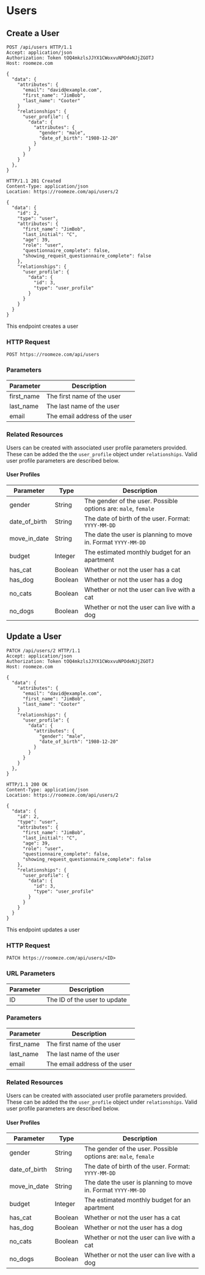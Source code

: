 # Users

## Create a User

```http
POST /api/users HTTP/1.1
Accept: application/json
Authorization: Token tOQ4mkzlsJJYX1CWoxvuNPOdeNJjZGOTJ
Host: roomeze.com

{
  "data": {
    "attributes": {
      "email": "david@example.com",
      "first_name": "JimBob",
      "last_name": "Cooter"
    }
    "relationships": {
      "user_profile": {
        "data": {
          "attributes": {
            "gender": "male",
            "date_of_birth": "1980-12-20"
          }
        }
      }
    }
  },
}
```
```http
HTTP/1.1 201 Created
Content-Type: application/json
Location: https://roomeze.com/api/users/2

{
  "data": {
    "id": 2,
    "type": "user",
    "attributes": {
      "first_name": "JimBob",
      "last_initial": "C",
      "age": 39,
      "role": "user",
      "questionnaire_complete": false,
      "showing_request_questionnaire_complete": false
    },
    "relationships": {
      "user_profile": {
        "data": {
          "id": 3,
          "type": "user_profile"
        }
      }
    }
  }
}
```

This endpoint creates a user

### HTTP Request

`POST https://roomeze.com/api/users`

### Parameters

Parameter  | Description
---------- | -----------
first_name | The first name of the user
last_name  | The last name of the user
email      | The email address of the user

### Related Resources

Users can be created with associated user profile parameters provided. These can be added the the `user_profile` object under `relationships`. Valid user profile parameters are described below.

#### User Profiles

Parameter     | Type    | Description
------------- | ------- | -----------
gender        | String  | The gender of the user. Possible options are: `male`, `female`
date_of_birth | String  | The date of birth of the user. Format: `YYYY-MM-DD`
move_in_date  | String  | The date the user is planning to move in. Format `YYYY-MM-DD`
budget        | Integer | The estimated monthly budget for an apartment
has_cat       | Boolean | Whether or not the user has a cat
has_dog       | Boolean | Whether or not the user has a dog
no_cats       | Boolean | Whether or not the user can live with a cat
no_dogs       | Boolean | Whether or not the user can live with a dog

## Update a User

```http
PATCH /api/users/2 HTTP/1.1
Accept: application/json
Authorization: Token tOQ4mkzlsJJYX1CWoxvuNPOdeNJjZGOTJ
Host: roomeze.com

{
  "data": {
    "attributes": {
      "email": "david@example.com",
      "first_name": "JimBob",
      "last_name": "Cooter"
    }
    "relationships": {
      "user_profile": {
        "data": {
          "attributes": {
            "gender": "male",
            "date_of_birth": "1980-12-20"
          }
        }
      }
    }
  },
}
```
```http
HTTP/1.1 200 OK
Content-Type: application/json
Location: https://roomeze.com/api/users/2

{
  "data": {
    "id": 2,
    "type": "user",
    "attributes": {
      "first_name": "JimBob",
      "last_initial": "C",
      "age": 39,
      "role": "user",
      "questionnaire_complete": false,
      "showing_request_questionnaire_complete": false
    },
    "relationships": {
      "user_profile": {
        "data": {
          "id": 3,
          "type": "user_profile"
        }
      }
    }
  }
}
```

This endpoint updates a user

### HTTP Request

`PATCH https://roomeze.com/api/users/<ID>`

### URL Parameters

Parameter | Description
--------- | -----------
ID        | The ID of the user to update

### Parameters

Parameter  | Description
---------- | -----------
first_name | The first name of the user
last_name  | The last name of the user
email      | The email address of the user

### Related Resources

Users can be created with associated user profile parameters provided. These can be added the the `user_profile` object under `relationships`. Valid user profile parameters are described below.

#### User Profiles

Parameter     | Type    | Description
------------- | ------- | -----------
gender        | String  | The gender of the user. Possible options are: `male`, `female`
date_of_birth | String  | The date of birth of the user. Format: `YYYY-MM-DD`
move_in_date  | String  | The date the user is planning to move in. Format `YYYY-MM-DD`
budget        | Integer | The estimated monthly budget for an apartment
has_cat       | Boolean | Whether or not the user has a cat
has_dog       | Boolean | Whether or not the user has a dog
no_cats       | Boolean | Whether or not the user can live with a cat
no_dogs       | Boolean | Whether or not the user can live with a dog
